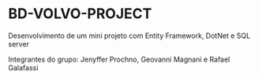 # BD-VOLVO-PROJECT
Desenvolvimento de um mini projeto com Entity Framework, DotNet e SQL server

Integrantes do grupo: Jenyffer Prochno, Geovanni Magnani e Rafael Galafassi

